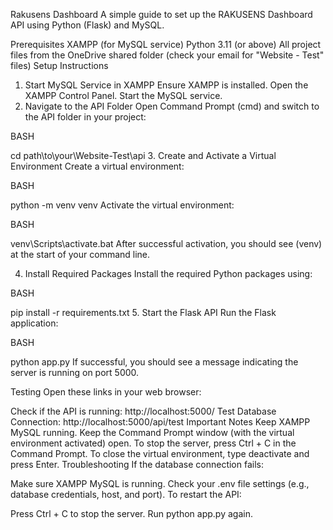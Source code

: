 Rakusens Dashboard
A simple guide to set up the RAKUSENS Dashboard API using Python (Flask) and MySQL.

Prerequisites
XAMPP (for MySQL service)
Python 3.11 (or above)
All project files from the OneDrive shared folder (check your email for "Website - Test" files)
Setup Instructions
1. Start MySQL Service in XAMPP
Ensure XAMPP is installed.
Open the XAMPP Control Panel.
Start the MySQL service.
2. Navigate to the API Folder
Open Command Prompt (cmd) and switch to the API folder in your project:

BASH

cd path\to\your\Website-Test\api
3. Create and Activate a Virtual Environment
Create a virtual environment:

BASH

python -m venv venv
Activate the virtual environment:

BASH

venv\Scripts\activate.bat
After successful activation, you should see (venv) at the start of your command line.

4. Install Required Packages
Install the required Python packages using:

BASH

pip install -r requirements.txt
5. Start the Flask API
Run the Flask application:

BASH

python app.py
If successful, you should see a message indicating the server is running on port 5000.

Testing
Open these links in your web browser:

Check if the API is running: http://localhost:5000/
Test Database Connection: http://localhost:5000/api/test
Important Notes
Keep XAMPP MySQL running.
Keep the Command Prompt window (with the virtual environment activated) open.
To stop the server, press Ctrl + C in the Command Prompt.
To close the virtual environment, type deactivate and press Enter.
Troubleshooting
If the database connection fails:

Make sure XAMPP MySQL is running.
Check your .env file settings (e.g., database credentials, host, and port).
To restart the API:

Press Ctrl + C to stop the server.
Run python app.py again.
